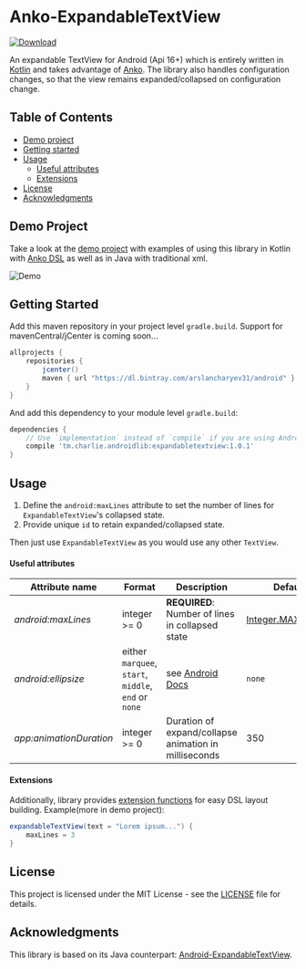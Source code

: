 # Anko-ExpandableTextView

[ ![Download](https://api.bintray.com/packages/arslancharyev31/android/Anko-ExpandableTextView/images/download.svg) ](https://bintray.com/arslancharyev31/android/Anko-ExpandableTextView/_latestVersion)

An expandable TextView for Android (Api 16+) which is entirely written in
[Kotlin](https://kotlinlang.org/) and takes advantage of [Anko](https://github.com/Kotlin/anko).
The library also handles configuration changes, so that the view remains
expanded/collapsed on configuration change.

## Table of Contents

- [Demo project](#demo-project)
- [Getting started](#getting-started)
- [Usage](#usage)
  - [Useful attributes](#useful-attributes)
  - [Extensions](#extensions)
- [License](#license)
- [Acknowledgments](#acknowledgments)

## Demo Project

Take a look at the [demo project](https://github.com/arslancharyev31/Anko-ExpandableTextView/tree/master/demo) 
with examples of using this library in Kotlin with [Anko DSL](https://github.com/Kotlin/anko/wiki/Anko-Layouts)
as well as in Java with traditional xml.

![Demo](https://github.com/arslancharyev31/Anko-ExpandableTextView/blob/master/demo.gif)

## Getting Started

Add this maven repository in your project level `gradle.build`. Support for mavenCentral/jCenter is coming soon...

```groovy
allprojects {
    repositories {
        jcenter()
        maven { url "https://dl.bintray.com/arslancharyev31/android" }
    }
}
```

And add this dependency to your module level `gradle.build`:

```groovy
dependencies {
    // Use `implementation` instead of `compile` if you are using Android Studio 3.0+
    compile 'tm.charlie.androidlib:expandabletextview:1.0.1'
}
```

## Usage

1. Define the `android:maxLines` attribute to set the number of lines for `ExpandableTextView`'s collapsed state.
2. Provide unique `id` to retain expanded/collapsed state.

Then just use `ExpandableTextView` as you would use any other `TextView`.

#### Useful attributes

| Attribute name             | Format                                        | Description | Default |
| -------------------------|--------------------------------------------|-------------|---------|
| *android:maxLines* | integer >= 0 | **REQUIRED**: Number of lines in collapsed state | [Integer.MAX_VALUE](https://developer.android.com/reference/java/lang/Integer.html#MAX_VALUE) |
| *android:ellipsize* | either `marquee`, `start`, `middle`, `end` or `none` | see [Android Docs](https://developer.android.com/reference/android/widget/TextView.html#attr_android:ellipsize) | `none` |
| *app:animationDuration* | integer >= 0 | Duration of expand/collapse animation in milliseconds | 350 |

#### Extensions

Additionally, library provides [extension functions](https://kotlinlang.org/docs/reference/extensions.html)
for easy DSL layout building. Example(more in demo project):
```groovy
expandableTextView(text = "Lorem ipsum...") {
    maxLines = 3
}
```

## License

This project is licensed under the MIT License - see the [LICENSE](https://github.com/arslancharyev31/Anko-ExpandableTextView/blob/master/LICENSE) file for details.

## Acknowledgments
 
This library is based on its Java counterpart: [Android-ExpandableTextView](https://github.com/Blogcat/Android-ExpandableTextView).